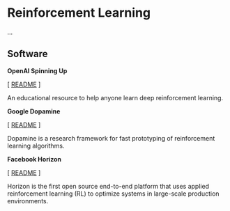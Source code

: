 # Reinforcement Learning

...
## Software

**OpenAI Spinning Up**

[ [README](openai-spinningup/README.md) ]

An educational resource to help anyone learn deep reinforcement learning.


**Google Dopamine**

[ [README](google-dopamine/README.md) ]

Dopamine is a research framework for fast prototyping of reinforcement learning algorithms.


**Facebook Horizon**

[ [README](facebook-horizon/README.md) ]

Horizon is the first open source end-to-end platform that uses applied reinforcement learning (RL) to optimize systems in large-scale production environments.
